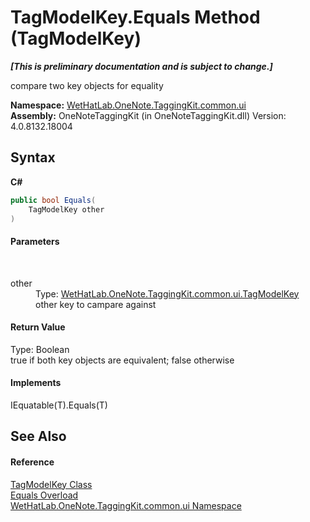 # TagModelKey.Equals Method (TagModelKey)
 _**\[This is preliminary documentation and is subject to change.\]**_

compare two key objects for equality

**Namespace:**&nbsp;<a href="043a9407-ac38-b3ac-7348-a6090af495ad">WetHatLab.OneNote.TaggingKit.common.ui</a><br />**Assembly:**&nbsp;OneNoteTaggingKit (in OneNoteTaggingKit.dll) Version: 4.0.8132.18004

## Syntax

**C#**<br />
``` C#
public bool Equals(
	TagModelKey other
)
```


#### Parameters
&nbsp;<dl><dt>other</dt><dd>Type: <a href="3f27eb3e-174d-da80-683c-25f58841f408">WetHatLab.OneNote.TaggingKit.common.ui.TagModelKey</a><br />other key to campare against</dd></dl>

#### Return Value
Type: Boolean<br />true if both key objects are equivalent; false otherwise

#### Implements
IEquatable(T).Equals(T)<br />

## See Also


#### Reference
<a href="3f27eb3e-174d-da80-683c-25f58841f408">TagModelKey Class</a><br /><a href="394b7bc6-a949-deb5-4bbb-c2a59911a35b">Equals Overload</a><br /><a href="043a9407-ac38-b3ac-7348-a6090af495ad">WetHatLab.OneNote.TaggingKit.common.ui Namespace</a><br />